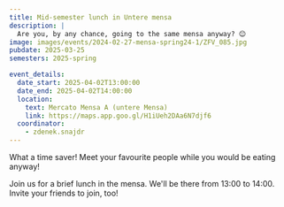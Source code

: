 ```yaml
---
title: Mid-semester lunch in Untere mensa
description: |
  Are you, by any chance, going to the same mensa anyway? 😊
image: images/events/2024-02-27-mensa-spring24-1/ZFV_085.jpg
pubdate: 2025-03-25
semesters: 2025-spring

event_details:
  date_start: 2025-04-02T13:00:00
  date_end: 2025-04-02T14:00:00
  location:
    text: Mercato Mensa A (untere Mensa)
    link: https://maps.app.goo.gl/H1iUeh2DAa6N7djf6
  coordinator:
    - zdenek.snajdr
---
```


What a time saver! Meet your favourite people while you would be eating anyway!

Join us for a brief lunch in the mensa. We'll be there from 13:00 to 14:00. Invite your friends to join, too!